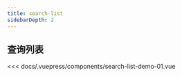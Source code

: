 ```yaml
---
title: search-list
sidebarDepth: 2
---
```


## 查询列表

<demo-block>

<search-list-demo-01 slot="source"></search-list-demo-01>


<<< docs/.vuepress/components/search-list-demo-01.vue


</demo-block>
